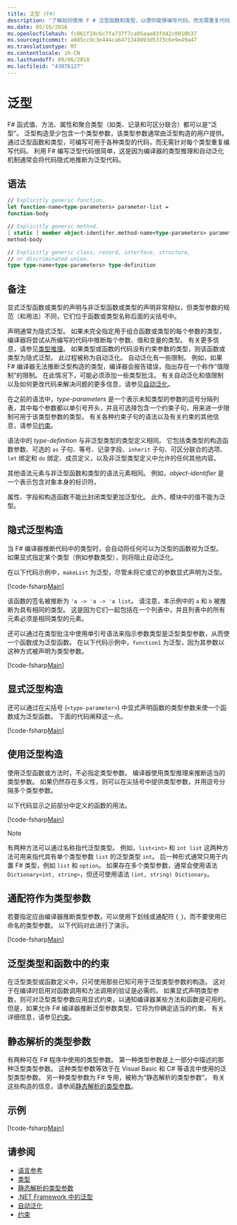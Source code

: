 ```yaml
---
title: 泛型 (F#)
description: '了解如何使用 F # 泛型函数和类型，以便你能够编写代码，而无需重复代码适用于不同的类型。'
ms.date: 05/16/2016
ms.openlocfilehash: fc061f19c6c7fa737f7ca05aae83fd42c0010b37
ms.sourcegitcommit: a885cc8c3e444ca6471348893d5373c6e9e49a47
ms.translationtype: MT
ms.contentlocale: zh-CN
ms.lasthandoff: 09/06/2018
ms.locfileid: "43876127"
---
```

# <a name="generics"></a>泛型

F# 函式值、方法、属性和聚合类型（如类、记录和可区分联合）都可以是“泛型”。 泛型构造至少包含一个类型参数，该类型参数通常由泛型构造的用户提供。 通过泛型函数和类型，可编写可用于各种类型的代码，而无需针对每个类型重复编写代码。 利用 F# 编写泛型代码很简单，这是因为编译器的类型推理和自动泛化机制通常会将代码隐式地推断为泛型代码。

## <a name="syntax"></a>语法

```fsharp
// Explicitly generic function.
let function-name<type-parameters> parameter-list =
function-body

// Explicitly generic method.
[ static ] member object-identifer.method-name<type-parameters> parameter-list [ return-type ] =
method-body

// Explicitly generic class, record, interface, structure,
// or discriminated union.
type type-name<type-parameters> type-definition
```

## <a name="remarks"></a>备注

显式泛型函数或类型的声明与非泛型函数或类型的声明非常相似，但类型参数的规范（和用法）不同，它们位于函数或类型名称后面的尖括号中。

声明通常为隐式泛型。 如果未完全指定用于组合函数或类型的每个参数的类型，编译器将尝试从所编写的代码中推断每个参数、值和变量的类型。 有关更多信息，请参见[类型推理](../type-inference.md)。 如果类型或函数的代码没有约束参数的类型，则该函数或类型为隐式泛型。 此过程被称为自动泛化。 自动泛化有一些限制。 例如，如果 F# 编译器无法推断泛型构造的类型，编译器会报告错误，指出存在一个称作“值限制”的限制。 在此情况下，可能必须添加一些类型批注。 有关自动泛化和值限制以及如何更改代码来解决问题的更多信息，请参见[自动泛化](automatic-generalization.md)。

在之前的语法中，*type-parameters* 是一个表示未知类型的参数的逗号分隔列表，其中每个参数都以单引号开头，并且可选择包含一个约束子句，用来进一步限制可用于该类型参数的类型。 有关各种约束子句的语法以及有关约束的其他信息，请参见[约束](constraints.md)。

语法中的 *type-definition* 与非泛型类型的类型定义相同。 它包括类类型的构造函数参数、可选的 `as` 子句、等号、记录字段、`inherit` 子句、可区分联合的选项、`let` 绑定和 `do` 绑定、成员定义，以及非泛型类型定义中允许的任何其他内容。

其他语法元素与非泛型函数和类型的语法元素相同。 例如，*object-identifier* 是一个表示包含对象本身的标识符。

属性、字段和构造函数不能比封闭类型更加泛型化。 此外，模块中的值不能为泛型。

## <a name="implicitly-generic-constructs"></a>隐式泛型构造

当 F# 编译器推断代码中的类型时，会自动将任何可以为泛型的函数视为泛型。 如果显式指定某个类型（例如参数类型），则将阻止自动泛化。

在以下代码示例中，`makeList` 为泛型，尽管未将它或它的参数显式声明为泛型。

[!code-fsharp[Main](../../../../samples/snippets/fsharp/lang-ref-1/snippet1700.fs)]

该函数的签名被推断为 `'a -> 'a -> 'a list`。 请注意，本示例中的 `a` 和 `b` 被推断为具有相同的类型。 这是因为它们一起包括在一个列表中，并且列表中的所有元素必须是相同类型的元素。

还可以通过在类型批注中使用单引号语法来指示参数类型是泛型类型参数，从而使一个函数成为泛型函数。 在以下代码示例中，`function1` 为泛型，因为其参数以这种方式被声明为类型参数。

[!code-fsharp[Main](../../../../samples/snippets/fsharp/lang-ref-1/snippet1701.fs)]

## <a name="explicitly-generic-constructs"></a>显式泛型构造

还可以通过在尖括号 (`<type-parameter>`) 中显式声明函数的类型参数来使一个函数成为泛型函数。 下面的代码阐释这一点。

[!code-fsharp[Main](../../../../samples/snippets/fsharp/lang-ref-1/snippet1703.fs)]

## <a name="using-generic-constructs"></a>使用泛型构造

使用泛型函数或方法时，不必指定类型参数。 编译器使用类型推理来推断适当的类型参数。 如果仍然存在多义性，则可以在尖括号中提供类型参数，并用逗号分隔多个类型参数。

以下代码显示之前部分中定义的函数的用法。

[!code-fsharp[Main](../../../../samples/snippets/fsharp/lang-ref-1/snippet1702.fs)]

>[!NOTE]
有两种方法可以通过名称指代泛型类型。 例如，`list<int>` 和 `int list` 这两种方法可用来指代具有单个类型参数 `list` 的泛型类型 `int`。 后一种形式通常只用于内置 F# 类型，例如 `list` 和 `option`。 如果存在多个类型参数，通常会使用语法 `Dictionary<int, string>`，但还可使用语法 `(int, string) Dictionary`。

## <a name="wildcards-as-type-arguments"></a>通配符作为类型参数

若要指定应由编译器推断类型参数，可以使用下划线或通配符 (`_`)，而不要使用已命名的类型参数。 以下代码对此进行了演示。

[!code-fsharp[Main](../../../../samples/snippets/fsharp/lang-ref-1/snippet1704.fs)]

## <a name="constraints-in-generic-types-and-functions"></a>泛型类型和函数中的约束

在泛型类型或函数定义中，只可使用那些已知可用于泛型类型参数的构造。 这对于在编译时启用对函数调用和方法调用的验证是必需的。 如果显式声明类型参数，则可对泛型类型参数应用显式约束，以通知编译器某些方法和函数是可用的。 但是，如果允许 F# 编译器推断泛型参数类型，它将为你确定适当的约束。 有关详细信息，请参见[约束](constraints.md)。

## <a name="statically-resolved-type-parameters"></a>静态解析的类型参数

有两种可在 F# 程序中使用的类型参数。 第一种类型参数是上一部分中描述的那种泛型类型参数。 这种类型参数等效于在 Visual Basic 和 C# 等语言中使用的泛型类型参数。 另一种类型参数为 F# 专用，被称为“静态解析的类型参数”。 有关这些构造的信息，请参阅[静态解析的类型参数](statically-resolved-type-parameters.md)。

## <a name="examples"></a>示例

[!code-fsharp[Main](../../../../samples/snippets/fsharp/lang-ref-1/snippet1705.fs)]

## <a name="see-also"></a>请参阅

- [语言参考](../index.md)
- [类型](../fsharp-types.md)
- [静态解析的类型参数](statically-resolved-type-parameters.md)
- [.NET Framework 中的泛型](~/docs/standard/generics/index.md)
- [自动泛化](automatic-generalization.md)
- [约束](constraints.md)
